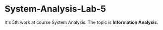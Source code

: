 # System-Analysis-Lab-5

It's 5th work at course System Analysis. The topic is **Information Analysis**. 
